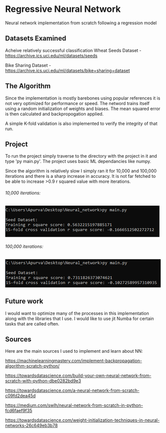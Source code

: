 # Regressive Neural Network
Neural network implementation from scratch following a regression model

## Datasets Examined
Acheive relatively successful classification
Wheat Seeds Dataset - https://archive.ics.uci.edu/ml/datasets/seeds

Bike Sharing Dataset - https://archive.ics.uci.edu/ml/datasets/bike+sharing+dataset

## The Algorithm

Since the implementation is mostly barebones using popular references it is not very optimized for performance or speed. The netword trains itself using a random initialization of weights and biases. The mean squared error is then calculated and backpropogation applied.

A simple K-fold validation is also implemented to verify the integrity of that run.

## Project

To run the project simply traverse to the directory with the project in it and type 'py main.py'. The project uses basic ML dependancies like numpy.

Since the algorithm is relatively slow I simply ran it for 10,000 and 100,000 iterations and there is a sharp increase in accuracy. It is not far fetched to be able to increase >0.9 r squared value with more iterations.

###### 10,000 iterations:

![alt text](https://github.com/apurva-rai/Neural_network/blob/main/images/run1.png?raw=true)

###### 100,000 iterations:

![alt text](https://github.com/apurva-rai/Neural_network/blob/main/images/run2.png?raw=true)

## Future work

I would want to optimize many of the processes in this implementation along with the libraries that I use. I would like to use jit Numba for certain tasks that are called often.

## Sources

Here are the main sources I used to implement and learn about NN:


https://machinelearningmastery.com/implement-backpropagation-algorithm-scratch-python/

https://towardsdatascience.com/build-your-own-neural-network-from-scratch-with-python-dbe0282bd9e3

https://towardsdatascience.com/a-neural-network-from-scratch-c09fd2dea45d

https://medium.com/swlh/neural-network-from-scratch-in-python-fcd6faef9f35

https://towardsdatascience.com/weight-initialization-techniques-in-neural-networks-26c649eb3b78


